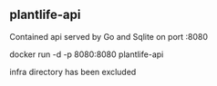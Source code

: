 ## plantlife-api

Contained api served by Go and Sqlite on port :8080

docker run -d -p 8080:8080 plantlife-api

infra directory has been excluded
